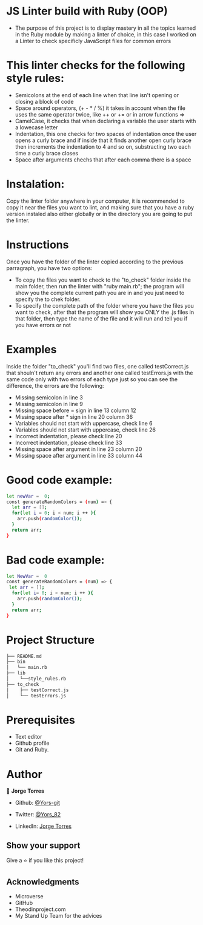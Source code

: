 # JS Linter build with Ruby (OOP)

* The purpose of this project is to display mastery in all the topics learned in the Ruby module by making a linter of choice, in this case I worked on a Linter to check specificly JavaScript files for common errors

# This linter checks for the following style rules:
- Semicolons at the end of each line when that line isn't opening or closing a block of code
- Space around operators, (+ - * / %) it takes in account when the file uses the same operator twice, like ++ or += or in arrow functions =>
- CamelCase, it checks that when declaring a variable the user starts with a lowecase letter
- Indentation, this one checks for two spaces of indentation once the user opens a curly brace and if inside that it finds another open curly brace then increments the indentation to 4 and so on, substracting two each time a curly brace closes
- Space after arguments chechs that after each comma there is a space


# Instalation:
Copy the linter folder anywhere in your computer, it is recommended to copy it near the files you want to lint, and making sure that you have a ruby version instaled also either globally or in the directory you are going to put the linter.

# Instructions
Once you have the folder of the linter copied according to the previous parragraph, you have two options:
- To copy the files you want to check to the "to_check" folder inside the main folder, then run the linter with "ruby main.rb"; the program will show you the complete current path you are in and you just need to specify the to chek folder.
- To specify the complete path of the folder where you have the files you want to check, after that the program will show you ONLY the .js files in that folder, then type the name of the file and it will run and tell you if you have errors or not

# Examples
Inside the folder "to_check" you'll find two files, one called testCorrect.js that shouln't return any errors and another one called testErrors.js with the same code only with two errors of each type just so you can see the difference, the errors are the following:

- Missing semicolon in line 3
- Missing semicolon in line 9
- Missing space before = sign in line 13 column 12
- Missing space after * sign in line 20 column 36
- Variables should not start with uppercase, check line 6
- Variables should not start with uppercase, check line 26
- Incorrect indentation, please check line 20
- Incorrect indentation, please check line 33
- Missing space after argument in line 23 column 20
- Missing space after argument in line 33 column 44

# Good code example:
```bash
let newVar =  0;
const generateRandomColors = (num) => {
  let arr = [];
  for(let i = 0; i < num; i ++ ){
    arr.push(randomColor());
  }
  return arr;
} 
```

# Bad code example:
```bash
let NewVar =  0
const generateRandomColors = (num) => {
 let arr = [];
  for(let i= 0; i < num; i ++ ){
    arr.push(randomColor());
  }
  return arr;
} 
```

# Project Structure

```bash 
├── README.md
├── bin
│   └── main.rb
├── lib
│    └──style_rules.rb
├── to_check
│    ├── testCorrect.js
│    └── testErrors.js
```

# Prerequisites
-  Text editor
-  Github profile
-  Git and Ruby.

# Author

👤 **Jorge Torres**

- Github: [@Yors-git](https://github.com/Yors-git)

- Twitter: [@Yors_82](https://twitter.com/Yors_82)

- LinkedIn: [Jorge Torres](https://www.linkedin.com/in/jorge-torres-8b87571a8/)


## Show your support

Give a ⭐️ if you like this project!

## Acknowledgments

- Microverse
- GitHub
- Theodinproject.com
- My Stand Up Team for the advices

